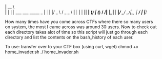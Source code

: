 

 |  __ \                      
 | |  | | ___   ___ _____   _ 
 | |  | |/ _ \ / _ \_  / | | |
 | |__| | (_) | (_) / /| |_| |
 |_____/ \___/ \___/___|\__, |
                         __/ |
                        |___/ 

How many times have you come across CTFs where there so many users on system, the most I came across was around 30 users.
Now to check out each directory takes alot of time so this script will just go through each directory and list the contents on the bash_history of each user.

To use:
transfer over to your CTF box (using curl, wget)
chmod +x home_invader.sh
./ home_invader.sh
